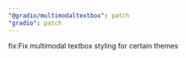 ```yaml
---
"@gradio/multimodaltextbox": patch
"gradio": patch
---
```


fix:Fix multimodal textbox styling for certain themes
